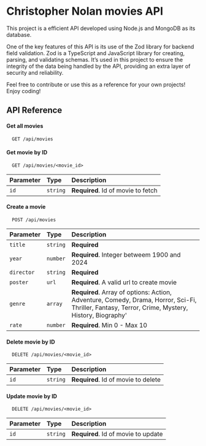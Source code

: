 
# Christopher Nolan movies API

This project is a efficient API developed using Node.js and  MongoDB as its database.

One of the key features of this API is its use of the Zod library for backend field validation. Zod is a TypeScript and JavaScript library for creating, parsing, and validating schemas. It’s used in this project to ensure the integrity of the data being handled by the API, providing an extra layer of security and reliability.

Feel free to contribute or use this as a reference for your own projects! Enjoy coding!
## API Reference

#### Get all movies

```http
  GET /api/movies
```



#### Get movie by ID

```http
  GET /api/movies/<movie_id>
```

| Parameter | Type     | Description                       |
| :-------- | :------- | :-------------------------------- |
| `id`      | `string` | **Required**. Id of movie to fetch |


#### Create a movie

```http
  POST /api/movies
```

| Parameter | Type     | Description                       |
| :-------- | :------- | :-------------------------------- |
| `title`      | `string` | **Required**|
| `year`      | `number` | **Required**. Integer betweem 1900 and 2024|
| `director`      | `string` | **Required**|
| `poster`      | `url` | **Required**. A valid url to create movie|
| `genre`      | `array` | **Required**. Array of options: Action, Adventure, Comedy, Drama,   Horror, Sci-Fi, Thriller, Fantasy, Terror, Crime, Mystery, History, Biography'|
| `rate`      | `number` | **Required**. Min 0 - Max 10|

#### Delete movie by ID

```http
  DELETE /api/movies/<movie_id>
```

| Parameter | Type     | Description                       |
| :-------- | :------- | :-------------------------------- |
| `id`      | `string` | **Required**. Id of movie to delete |

#### Update movie by ID

```http
  DELETE /api/movies/<movie_id>
```

| Parameter | Type     | Description                       |
| :-------- | :------- | :-------------------------------- |
| `id`      | `string` | **Required**. Id of movie to update |

